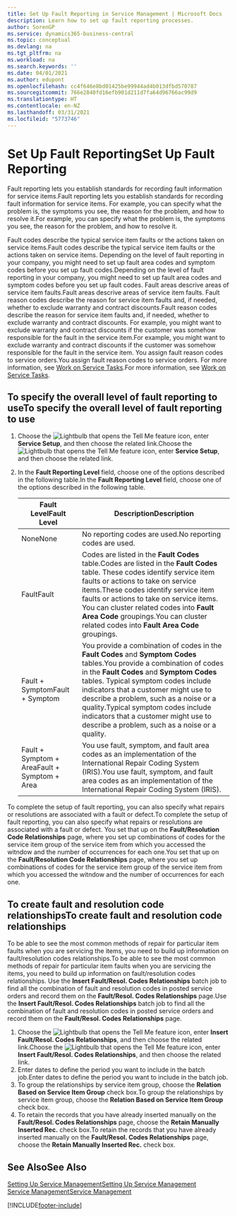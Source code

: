 ```yaml
---
title: Set Up Fault Reporting in Service Management | Microsoft Docs
description: Learn how to set up fault reporting processes.
author: SorenGP
ms.service: dynamics365-business-central
ms.topic: conceptual
ms.devlang: na
ms.tgt_pltfrm: na
ms.workload: na
ms.search.keywords: ''
ms.date: 04/01/2021
ms.author: edupont
ms.openlocfilehash: cc4f646e8bd01425be99944ad4b013dfbd570787
ms.sourcegitcommit: 766e2840fd16efb901d211d7fa64d96766ac99d9
ms.translationtype: HT
ms.contentlocale: en-NZ
ms.lasthandoff: 03/31/2021
ms.locfileid: "5773746"
---
```

# <a name="set-up-fault-reporting"></a><span data-ttu-id="53c86-103">Set Up Fault Reporting</span><span class="sxs-lookup"><span data-stu-id="53c86-103">Set Up Fault Reporting</span></span>
<span data-ttu-id="53c86-104">Fault reporting lets you establish standards for recording fault information for service items.</span><span class="sxs-lookup"><span data-stu-id="53c86-104">Fault reporting lets you establish standards for recording fault information for service items.</span></span> <span data-ttu-id="53c86-105">For example, you can specify what the problem is, the symptoms you see, the reason for the problem, and how to resolve it.</span><span class="sxs-lookup"><span data-stu-id="53c86-105">For example, you can specify what the problem is, the symptoms you see, the reason for the problem, and how to resolve it.</span></span>  

<span data-ttu-id="53c86-106">Fault codes describe the typical service item faults or the actions taken on service items.</span><span class="sxs-lookup"><span data-stu-id="53c86-106">Fault codes describe the typical service item faults or the actions taken on service items.</span></span> <span data-ttu-id="53c86-107">Depending on the level of fault reporting in your company, you might need to set up fault area codes and symptom codes before you set up fault codes.</span><span class="sxs-lookup"><span data-stu-id="53c86-107">Depending on the level of fault reporting in your company, you might need to set up fault area codes and symptom codes before you set up fault codes.</span></span> <span data-ttu-id="53c86-108">Fault areas descrive areas of service item faults.</span><span class="sxs-lookup"><span data-stu-id="53c86-108">Fault areas descrive areas of service item faults.</span></span> <span data-ttu-id="53c86-109">Fault reason codes describe the reason for service item faults and, if needed, whether to exclude warranty and contract discounts.</span><span class="sxs-lookup"><span data-stu-id="53c86-109">Fault reason codes describe the reason for service item faults and, if needed, whether to exclude warranty and contract discounts.</span></span> <span data-ttu-id="53c86-110">For example, you might want to exclude warranty and contract discounts if the customer was somehow responsible for the fault in the service item.</span><span class="sxs-lookup"><span data-stu-id="53c86-110">For example, you might want to exclude warranty and contract discounts if the customer was somehow responsible for the fault in the service item.</span></span> <span data-ttu-id="53c86-111">You assign fault reason codes to service orders.</span><span class="sxs-lookup"><span data-stu-id="53c86-111">You assign fault reason codes to service orders.</span></span> <span data-ttu-id="53c86-112">For more information, see [Work on Service Tasks](service-how-to-work-on-service-tasks.md).</span><span class="sxs-lookup"><span data-stu-id="53c86-112">For more information, see [Work on Service Tasks](service-how-to-work-on-service-tasks.md).</span></span>  

## <a name="to-specify-the-overall-level-of-fault-reporting-to-use"></a><span data-ttu-id="53c86-113">To specify the overall level of fault reporting to use</span><span class="sxs-lookup"><span data-stu-id="53c86-113">To specify the overall level of fault reporting to use</span></span>
1. <span data-ttu-id="53c86-114">Choose the ![Lightbulb that opens the Tell Me feature](media/ui-search/search_small.png "Tell me what you want to do") icon, enter **Service Setup**, and then choose the related link.</span><span class="sxs-lookup"><span data-stu-id="53c86-114">Choose the ![Lightbulb that opens the Tell Me feature](media/ui-search/search_small.png "Tell me what you want to do") icon, enter **Service Setup**, and then choose the related link.</span></span>
2. <span data-ttu-id="53c86-115">In the **Fault Reporting Level** field, choose one of the options described in the following table.</span><span class="sxs-lookup"><span data-stu-id="53c86-115">In the **Fault Reporting Level** field, choose one of the options described in the following table.</span></span>  

    |<span data-ttu-id="53c86-116">**Fault Level**</span><span class="sxs-lookup"><span data-stu-id="53c86-116">**Fault Level**</span></span>|<span data-ttu-id="53c86-117">**Description**</span><span class="sxs-lookup"><span data-stu-id="53c86-117">**Description**</span></span>|  
    |------------|-------------|  
    |<span data-ttu-id="53c86-118">None</span><span class="sxs-lookup"><span data-stu-id="53c86-118">None</span></span> | <span data-ttu-id="53c86-119">No reporting codes are used.</span><span class="sxs-lookup"><span data-stu-id="53c86-119">No reporting codes are used.</span></span>|  
    |<span data-ttu-id="53c86-120">Fault</span><span class="sxs-lookup"><span data-stu-id="53c86-120">Fault</span></span> | <span data-ttu-id="53c86-121">Codes are listed in the **Fault Codes** table.</span><span class="sxs-lookup"><span data-stu-id="53c86-121">Codes are listed in the **Fault Codes** table.</span></span> <span data-ttu-id="53c86-122">These codes identify service item faults or actions to take on service items.</span><span class="sxs-lookup"><span data-stu-id="53c86-122">These codes identify service item faults or actions to take on service items.</span></span> <span data-ttu-id="53c86-123">You can cluster related codes into **Fault Area Code** groupings.</span><span class="sxs-lookup"><span data-stu-id="53c86-123">You can cluster related codes into **Fault Area Code** groupings.</span></span>|  
    |<span data-ttu-id="53c86-124">Fault + Symptom</span><span class="sxs-lookup"><span data-stu-id="53c86-124">Fault + Symptom</span></span> | <span data-ttu-id="53c86-125">You provide a combination of codes in the **Fault Codes** and **Symptom Codes** tables.</span><span class="sxs-lookup"><span data-stu-id="53c86-125">You provide a combination of codes in the **Fault Codes** and **Symptom Codes** tables.</span></span> <span data-ttu-id="53c86-126">Typical symptom codes include indicators that a customer might use to describe a problem, such as a noise or a quality.</span><span class="sxs-lookup"><span data-stu-id="53c86-126">Typical symptom codes include indicators that a customer might use to describe a problem, such as a noise or a quality.</span></span>|  
    |<span data-ttu-id="53c86-127">Fault + Symptom + Area</span><span class="sxs-lookup"><span data-stu-id="53c86-127">Fault + Symptom + Area</span></span> | <span data-ttu-id="53c86-128">You use fault, symptom, and fault area codes as an implementation of the International Repair Coding System (IRIS).</span><span class="sxs-lookup"><span data-stu-id="53c86-128">You use fault, symptom, and fault area codes as an implementation of the International Repair Coding System (IRIS).</span></span>|  

<span data-ttu-id="53c86-129">To complete the setup of fault reporting, you can also specify what repairs or resolutions are associated with a fault or defect.</span><span class="sxs-lookup"><span data-stu-id="53c86-129">To complete the setup of fault reporting, you can also specify what repairs or resolutions are associated with a fault or defect.</span></span> <span data-ttu-id="53c86-130">You set that up on the **Fault/Resolution Code Relationships** page, where you set up combinations of codes for the service item group of the service item from which you accessed the witndow and the number of occurrences for each one.</span><span class="sxs-lookup"><span data-stu-id="53c86-130">You set that up on the **Fault/Resolution Code Relationships** page, where you set up combinations of codes for the service item group of the service item from which you accessed the witndow and the number of occurrences for each one.</span></span>

## <a name="to-create-fault-and-resolution-code-relationships"></a><span data-ttu-id="53c86-131">To create fault and resolution code relationships</span><span class="sxs-lookup"><span data-stu-id="53c86-131">To create fault and resolution code relationships</span></span>
<!--this needs to go in a working with topic-->
<span data-ttu-id="53c86-132"> To be able to see the most common methods of repair for particular item faults when you are servicing the items, you need to build up information on fault/resolution codes relationships.</span><span class="sxs-lookup"><span data-stu-id="53c86-132">To be able to see the most common methods of repair for particular item faults when you are servicing the items, you need to build up information on fault/resolution codes relationships.</span></span> <span data-ttu-id="53c86-133">Use the **Insert Fault/Resol. Codes Relationships** batch job to find all the combination of fault and resolution codes in posted service orders and record them on the **Fault/Resol. Codes Relationships** page.</span><span class="sxs-lookup"><span data-stu-id="53c86-133">Use the **Insert Fault/Resol. Codes Relationships** batch job to find all the combination of fault and resolution codes in posted service orders and record them on the **Fault/Resol. Codes Relationships** page.</span></span>

1. <span data-ttu-id="53c86-134">Choose the ![Lightbulb that opens the Tell Me feature](media/ui-search/search_small.png "Tell me what you want to do") icon, enter **Insert Fault/Resol. Codes Relationships**, and then choose the related link.</span><span class="sxs-lookup"><span data-stu-id="53c86-134">Choose the ![Lightbulb that opens the Tell Me feature](media/ui-search/search_small.png "Tell me what you want to do") icon, enter **Insert Fault/Resol. Codes Relationships**, and then choose the related link.</span></span>  
2. <span data-ttu-id="53c86-135">Enter dates to define the period you want to include in the batch job.</span><span class="sxs-lookup"><span data-stu-id="53c86-135">Enter dates to define the period you want to include in the batch job.</span></span>  
3. <span data-ttu-id="53c86-136">To group the relationships by service item group, choose the **Relation Based on Service Item Group** check box.</span><span class="sxs-lookup"><span data-stu-id="53c86-136">To group the relationships by service item group, choose the **Relation Based on Service Item Group** check box.</span></span>  
4. <span data-ttu-id="53c86-137">To retain the records that you have already inserted manually on the **Fault/Resol. Codes Relationships** page, choose the **Retain Manually Inserted Rec.** check box.</span><span class="sxs-lookup"><span data-stu-id="53c86-137">To retain the records that you have already inserted manually on the **Fault/Resol. Codes Relationships** page, choose the **Retain Manually Inserted Rec.** check box.</span></span>  

## <a name="see-also"></a><span data-ttu-id="53c86-138">See Also</span><span class="sxs-lookup"><span data-stu-id="53c86-138">See Also</span></span>
[<span data-ttu-id="53c86-139">Setting Up Service Management</span><span class="sxs-lookup"><span data-stu-id="53c86-139">Setting Up Service Management</span></span>](service-setup-service.md)  
[<span data-ttu-id="53c86-140">Service Management</span><span class="sxs-lookup"><span data-stu-id="53c86-140">Service Management</span></span>](service-service.md)  


[!INCLUDE[footer-include](includes/footer-banner.md)]